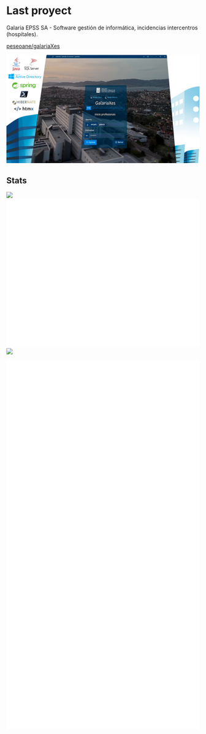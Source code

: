 # Last proyect
Galaria EPSS SA - Software gestión de informática, incidencias intercentros (hospitales).

[peseoane/galariaXes](https://github.com/peseoane/galariaXes)

![Último proyecto](https://github.com/peseoane/galariaXes/blob/main/src/main/resources/static/img/portadaLink.jpg?raw=true)

## Stats

![](https://wakapi.foxtrot-nas.synology.me/api/badge/peseoane/interval:today?label=month)
![](https://github.com/peseoane/peseoane/blob/master/renders/github-metrics.svg)
![](https://github-readme-stats.vercel.app/api/wakatime?username=peseoane&api_domain=wakapi.foxtrot-nas.synology.me&custom_title=peseoane%20Wakapi%Stats%20Stats&layout=compact&theme=holi)

![Metrics](/github-metrics.svg)
